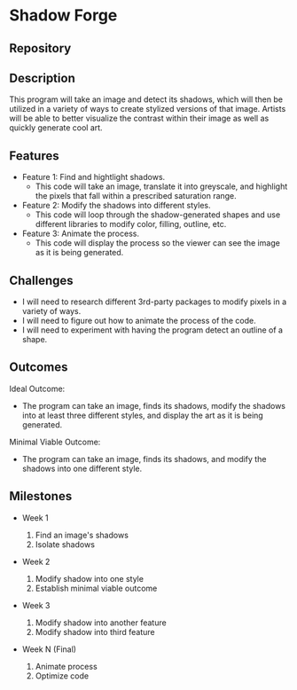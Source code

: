 # Shadow Forge

## Repository
<Link https://github.com/ColtonDillard/final-project-cad230002.git>

## Description
This program will take an image and detect its shadows, which will then be utilized in a variety of ways to create stylized versions of that image. Artists will be able to better visualize the contrast within their image as well as quickly generate cool art.

## Features
- Feature 1: Find and hightlight shadows.
	- This code will take an image, translate it into greyscale, and highlight the pixels that fall within a prescribed saturation range.
- Feature 2: Modify the shadows into different styles.
	- This code will loop through the shadow-generated shapes and use different libraries to modify color, filling, outline, etc.
- Feature 3: Animate the process.
	- This code will display the process so the viewer can see the image as it is being generated.

## Challenges
- I will need to research different 3rd-party packages to modify pixels in a variety of ways.
- I will need to figure out how to animate the process of the code.
- I will need to experiment with having the program detect an outline of a shape.

## Outcomes
Ideal Outcome:
- The program can take an image, finds its shadows, modify the shadows into at least three different styles, and display the art as it is being generated.

Minimal Viable Outcome:
- The program can take an image, finds its shadows, and modify the shadows into one different style.

## Milestones

- Week 1
  1. Find an image's shadows
  2. Isolate shadows

- Week 2
  1. Modify shadow into one style
  2. Establish minimal viable outcome

- Week 3
  1. Modify shadow into another feature
  2. Modify shadow into third feature

- Week N (Final)
  1. Animate process
  2. Optimize code
